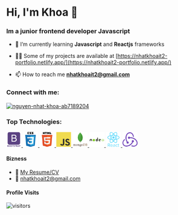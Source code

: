 <h1 align="left">Hi, I'm Khoa 👋</h1>
<h3 align="left">Im a junior frontend developer Javascript</h3>

- 🌱 I’m currently learning **Javascript** and **Reactjs** frameworks

- 👨‍💻 Some of my projects are available at [https://nhatkhoait2-portfolio.netlify.app/](https://nhatkhoait2-portfolio.netlify.app/)

- 📫 How to reach me **nhatkhoait2@gmail.com**

<h3 align="left">Connect with me:</h3>
<p align="left">
<a href="https://linkedin.com/in/nguyen-nhat-khoa-ab7189204" target="blank"><img align="center" src="https://raw.githubusercontent.com/rahuldkjain/github-profile-readme-generator/master/src/images/icons/Social/linked-in-alt.svg" alt="nguyen-nhat-khoa-ab7189204" height="30" width="40" /></a>
</p>

<h3 align="left">Top Technologies:</h3>
<p align="left"> 
<a href="https://getbootstrap.com" target="_blank"> 
<img src="https://raw.githubusercontent.com/devicons/devicon/master/icons/bootstrap/bootstrap-plain-wordmark.svg" alt="bootstrap" width="40" height="40"/> </a> <a href="https://www.w3schools.com/css/" target="_blank">
 <img src="https://raw.githubusercontent.com/devicons/devicon/master/icons/css3/css3-original-wordmark.svg" alt="css3" width="40" height="40"/> </a> <a href="https://expressjs.com" target="_blank"> 
  </a> 
  <a href="https://www.w3.org/html/" target="_blank">
   <img src="https://raw.githubusercontent.com/devicons/devicon/master/icons/html5/html5-original-wordmark.svg" alt="html5" width="40" height="40"/> </a> <a href="https://developer.mozilla.org/en-US/docs/Web/JavaScript" target="_blank"> 
   <img src="https://raw.githubusercontent.com/devicons/devicon/master/icons/javascript/javascript-original.svg" alt="javascript" width="40" height="40"/> </a> <a href="https://www.mongodb.com/" target="_blank"> 
   <img src="https://raw.githubusercontent.com/devicons/devicon/master/icons/mongodb/mongodb-original-wordmark.svg" alt="mongodb" width="40" height="40"/> </a> <a href="https://nodejs.org" target="_blank"> 
   <img src="https://raw.githubusercontent.com/devicons/devicon/master/icons/nodejs/nodejs-original-wordmark.svg" alt="nodejs" width="40" height="40"/> </a> <a href="https://reactjs.org/" target="_blank"> 
   <img src="https://raw.githubusercontent.com/devicons/devicon/master/icons/react/react-original-wordmark.svg" alt="react" width="40" height="40"/> </a> <a href="https://redux.js.org" target="_blank"> 
   <img src="https://raw.githubusercontent.com/devicons/devicon/master/icons/redux/redux-original.svg" alt="redux" width="40" height="40"/> 
   </a> 
   </p>


#### Bizness
- :paperclip: [My Resume/CV](https://github.com/nhatkhoa112/nhatkhoa112/files/6989587/CV-Frontend-Khoa-Nguyen-Nhat.pdf)
- :email: nhatkhoait2@gmail.com


#### Profile Visits 

![visitors](https://visitor-badge.glitch.me/badge?page_id=nhatkhoa112.nhatkhoa112)

